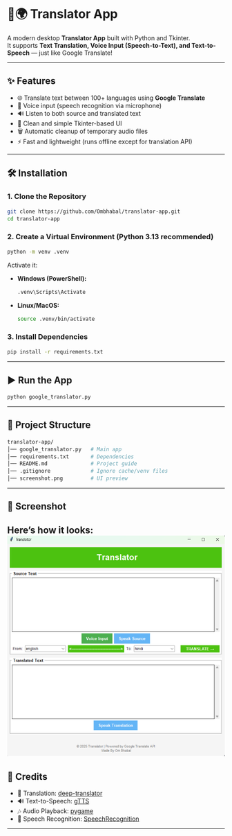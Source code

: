 # 🎤🌍 Translator App

A modern desktop **Translator App** built with Python and Tkinter.  
It supports **Text Translation, Voice Input (Speech-to-Text), and Text-to-Speech** — just like Google Translate!  


---

## ✨ Features
- 🌐 Translate text between 100+ languages using **Google Translate**
- 🎤 Voice input (speech recognition via microphone)
- 🔊 Listen to both source and translated text
- 🎨 Clean and simple Tkinter-based UI
- 🗑️ Automatic cleanup of temporary audio files
- ⚡ Fast and lightweight (runs offline except for translation API)

---

## 🛠️ Installation

### 1. Clone the Repository
```bash
git clone https://github.com/Ombhabal/translator-app.git
cd translator-app
```

### 2. Create a Virtual Environment (Python 3.13 recommended)
```bash
python -m venv .venv
```
Activate it:
- **Windows (PowerShell):**
  ```bash
  .venv\Scripts\Activate
  ```
- **Linux/MacOS:**
  ```bash
  source .venv/bin/activate
  ```

### 3. Install Dependencies
```bash
pip install -r requirements.txt
```
---

## ▶️ Run the App
```bash
python google_translator.py
```
---
## 📂 Project Structure
```bash
translator-app/
│── google_translator.py   # Main app
│── requirements.txt       # Dependencies
│── README.md              # Project guide
│── .gitignore             # Ignore cache/venv files
│── screenshot.png         # UI preview
```
---
## 📸 Screenshot
Here’s how it looks:
![App Screenshot](screenshot.png)
---
## 🙌 Credits
- 📝 Translation: [deep-translator](https://pypi.org/project/deep-translator/)
- 🔊 Text-to-Speech: [gTTS](https://pypi.org/project/gTTS/)
- 🎶 Audio Playback: [pygame](https://www.pygame.org/)
- 🎤 Speech Recognition: [SpeechRecognition](https://pypi.org/project/SpeechRecognition/)
---
